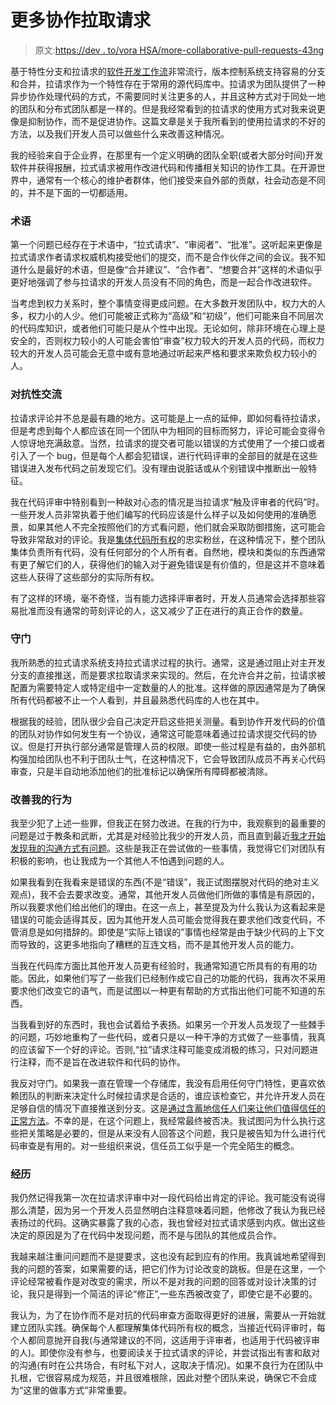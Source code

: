 # 更多协作拉取请求

> 原文:[https://dev . to/vora HSA/more-collaborative-pull-requests-43ng](https://dev.to/vorahsa/more-collaborative-pull-requests-43ng)

基于特性分支和拉请求的[软件开发工作流](https://www.atlassian.com/git/tutorials/making-a-pull-request)非常流行，版本控制系统支持容易的分支和合并，拉请求作为一个特性存在于常用的源代码库中。拉请求为团队提供了一种异步协作处理代码的方式，不需要同时关注更多的人，并且这种方式对于同处一地的团队和分布式团队都是一样的。但是我经常看到的拉请求的使用方式对我来说更像是抑制协作，而不是促进协作。这篇文章是关于我所看到的使用拉请求的不好的方法，以及我们开发人员可以做些什么来改善这种情况。

我的经验来自于企业界，在那里有一个定义明确的团队全职(或者大部分时间)开发软件并获得报酬，拉式请求被用作改进代码和传播相关知识的协作工具。在开源世界中，通常有一个核心的维护者群体，他们接受来自外部的贡献，社会动态是不同的，并不是下面的一切都适用。

### 术语

第一个问题已经存在于术语中，“拉式请求”、“审阅者”、“批准”。这听起来更像是拉式请求作者请求权威机构接受他们的提交，而不是合作伙伴之间的会议。我不知道什么是最好的术语，但是像“合并建议”、“合作者”、“想要合并”这样的术语似乎更好地强调了参与拉请求的开发人员没有不同的角色，而是一起合作改进软件。

当考虑到权力关系时，整个事情变得更成问题。在大多数开发团队中，权力大的人多，权力小的人少。他们可能被正式称为“高级”和“初级”，他们可能来自不同层次的代码库知识，或者他们可能只是从个性中出现。无论如何，除非环境在心理上是安全的，否则权力较小的人可能会害怕“审查”权力较大的开发人员的代码，而权力较大的开发人员可能会无意中或有意地通过听起来严格和要求来欺负权力较小的人。

### 对抗性交流

拉请求评论并不总是最有趣的地方。这可能是上一点的延伸，即如何看待拉请求，但是考虑到每个人都应该在同一个团队中为相同的目标而努力，评论可能会变得令人惊讶地充满敌意。当然，拉请求的提交者可能以错误的方式使用了一个接口或者引入了一个 bug，但是每个人都会犯错误，进行代码评审的全部目的就是在这些错误进入发布代码之前发现它们。没有理由说脏话或从个别错误中推断出一般特征。

我在代码评审中特别看到一种敌对心态的情况是当拉请求“触及评审者的代码”时。一些开发人员非常执着于他们编写的代码应该是什么样子以及如何使用的准确愿景，如果其他人不完全按照他们的方式看问题，他们就会采取防御措施，这可能会导致非常敌对的评论。我是[集体代码所有权](https://martinfowler.com/bliki/CodeOwnership.html)的忠实粉丝，在这种情况下，整个团队集体负责所有代码，没有任何部分的个人所有者。自然地，模块和类似的东西通常有更了解它们的人，获得他们的输入对于避免错误是有价值的，但是这并不意味着这些人获得了这些部分的实际所有权。

有了这样的环境，毫不奇怪，当有能力选择评审者时，开发人员通常会选择那些容易批准而没有通常的苛刻评论的人，这又减少了正在进行的真正合作的数量。

### 守门

我所熟悉的拉式请求系统支持拉式请求过程的执行。通常，这是通过阻止对主开发分支的直接推送，而是要求拉取请求来实现的。然后，在允许合并之前，拉请求被配置为需要特定人或特定组中一定数量的人的批准。这样做的原因通常是为了确保所有代码都被不止一个人看到，并且最熟悉代码库的人也在其中。

根据我的经验，团队很少会自己决定开启这些把关测量。看到协作开发代码的价值的团队对协作如何发生有一个协议，通常这可能意味着通过拉请求提交代码的协议。但是打开执行部分通常是管理人员的权限。即使一些过程是有益的，由外部机构强加给团队也不利于团队士气，在这种情况下，它会导致团队成员不再关心代码审查，只是半自动地添加他们的批准标记以确保所有障碍都被清除。

### 改善我的行为

我至少犯了上述一些罪，但我正在努力改进。在我的行为中，我观察到的最重要的问题是过于教条和武断，尤其是对经验比我少的开发人员，而且直到最近[我才开始发现我的沟通方式有问题](https://blog.techinclusion.co/tech-has-a-toxic-tone-problem-lets-fix-it-37bb3517ab97)。这些是我正在尝试做的一些事情，我觉得它们对团队有积极的影响，也让我成为一个其他人不怕遇到问题的人。

如果我看到在我看来是错误的东西(不是“错误”，我正试图摆脱对代码的绝对主义观点)，我不会去要求改变。通常，其他开发人员做他们所做的事情是有原因的，所以我要求他们给出他们的理由。在这一点上，甚至提及为什么我认为这看起来是错误的可能会适得其反，因为其他开发人员可能会觉得我在要求他们改变代码，不管消息是如何措辞的。即使是“实际上错误的”事情也经常是由于缺少代码的上下文而导致的，这更多地指向了糟糕的互连文档，而不是其他开发人员的能力。

当我在代码库方面比其他开发人员更有经验时，我通常知道它所具有的有用的功能。因此，如果他们写了一些我们已经制作成它自己的功能的代码，我再次不采用要求他们改变它的语气，而是试图以一种更有帮助的方式指出他们可能不知道的东西。

当我看到好的东西时，我也会试着给予表扬。如果另一个开发人员发现了一些棘手的问题，巧妙地重构了一些代码，或者只是以一种干净的方式做了一些事情，我真的应该留下一个好的评论。否则,“拉”请求注释可能变成消极的练习，只对问题进行注释，而不是旨在改进软件和代码的协作。

我反对守门。如果我一直在管理一个存储库，我没有启用任何守门特性，更喜欢依赖团队的判断来决定什么时候拉请求是合适的，谁应该检查它，并允许开发人员在足够自信的情况下直接推送到分支。这是[通过含蓄地信任人们来让他们值得信任的正常方法](https://futurice.com/blog/on-trust)。不幸的是，在这个问题上，我经常最终被否决。我试图问为什么执行这些把关策略是必要的，但是从来没有人回答这个问题，我只是被告知为什么进行代码审查是有用的。对一些组织来说，信任员工似乎是一个完全陌生的概念。

### 经历

我仍然记得我第一次在拉请求评审中对一段代码给出肯定的评论。我可能没有说得那么清楚，因为另一个开发人员显然明白注释意味着问题，他修改了我认为我已经表扬过的代码。这确实暴露了我的心态，我也曾经对拉式请求感到内疚。做出这些决定的原因是为了在代码中发现问题，而不是与团队的其他成员合作。

我越来越注重问问题而不是提要求，这也没有起到应有的作用。我真诚地希望得到我的问题的答案，如果需要的话，把它们作为讨论改变的跳板。但是在这里，一个评论经常被看作是对改变的需求，所以不是对我的问题的回答或对设计决策的讨论，我只是得到一个简洁的评论“修正”,一些东西被改变了，即使它是不必要的。

我认为，为了在协作而不是对抗的代码审查方面取得更好的进展，需要从一开始就建立团队实践。确保每个人都理解集体代码所有权的概念，当接近代码评审时，每个人都同意抛开自我(与通常建议的不同，这适用于评审者，也适用于代码被评审的人)。即使你没有参与，也要阅读关于拉式请求的评论，并尝试指出有害和敌对的沟通(有时在公共场合，有时私下对人，这取决于情况)。如果不良行为在团队中扎根，它很容易成为规范，并且很难根除，因此对整个团队来说，确保它不会成为“这里的做事方式”非常重要。